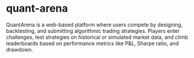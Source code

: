 # quant-arena
QuantArena is a web-based platform where users compete by designing, backtesting, and submitting algorithmic trading strategies. Players enter challenges, test strategies on historical or simulated market data, and climb leaderboards based on performance metrics like P&amp;L, Sharpe ratio, and drawdown.
